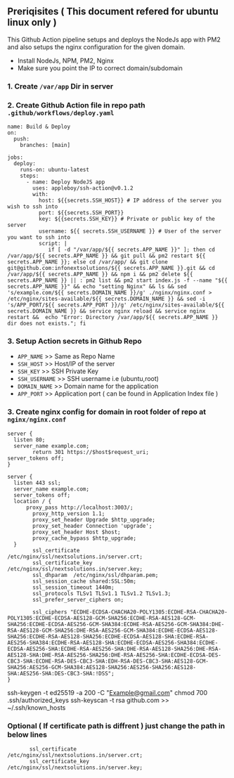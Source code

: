 ## Preriqisites  ( This document refered for ubuntu linux only )

This Github Action pipeline setups and deploys the NodeJs app with PM2 and also setups the nginx configuration for the given domain.

* Install NodeJs, NPM, PM2, Nginx
* Make sure you point the IP to correct domain/subdomain

### 1. Create `/var/app` Dir in server

### 2. Create Github Action file in repo path `.github/workflows/deploy.yaml`

```
name: Build & Deploy
on:
  push:
    branches: [main]

jobs:
  deploy:
    runs-on: ubuntu-latest
    steps:
      - name: Deploy NodeJS app
        uses: appleboy/ssh-action@v0.1.2
        with:
          host: ${{secrets.SSH_HOST}} # IP address of the server you wish to ssh into
          port: ${{secrets.SSH_PORT}} 
          key: ${{secrets.SSH_KEY}} # Private or public key of the server
          username: ${{ secrets.SSH_USERNAME }} # User of the server you want to ssh into     
          script: |
             if [ -d "/var/app/${{ secrets.APP_NAME }}" ]; then cd /var/app/${{ secrets.APP_NAME }} && git pull && pm2 restart ${{ secrets.APP_NAME }}; else cd /var/app/ && git clone git@github.com:infonextsolutions/${{ secrets.APP_NAME }}.git && cd /var/app/${{ secrets.APP_NAME }} && npm i && pm2 delete ${{ secrets.APP_NAME }} || : pm2 list && pm2 start index.js -f --name "${{ secrets.APP_NAME }}" && echo "setting Nginx" && ls && sed 's/example.com/${{ secrets.DOMAIN_NAME }}/g' ./nginx/nginx.conf > /etc/nginx/sites-available/${{ secrets.DOMAIN_NAME }} && sed -i 's/APP_PORT/${{ secrets.APP_PORT }}/g' /etc/nginx/sites-available/${{ secrets.DOMAIN_NAME }} && service nginx reload && service nginx restart &&  echo "Error: Directory /var/app/${{ secrets.APP_NAME }} dir does not exists."; fi
```

### 3. Setup Action secrets in Github Repo

* `APP_NAME` >> Same as Repo Name
* `SSH_HOST` >> Host/IP of the server
* `SSH_KEY` >>  SSH Private Key 
* `SSH_USERNAME` >>  SSH username i.e (ubuntu,root)
* `DOMAIN_NAME` >> Domain name for the application
* `APP_PORT` >> Application port ( can be found in Application Index file )


### 3. Create nginx config for domain in root folder of repo at `nginx/nginx.conf`

```
server {
  listen 80;
  server_name example.com;
        return 301 https://$host$request_uri;
server_tokens off;
}
 
server {
  listen 443 ssl;
  server_name example.com;
  server_tokens off;
  location / {
      proxy_pass http://localhost:3003/;
        proxy_http_version 1.1;
        proxy_set_header Upgrade $http_upgrade;
        proxy_set_header Connection 'upgrade';
        proxy_set_header Host $host;
        proxy_cache_bypass $http_upgrade;
  }
        ssl_certificate         /etc/nginx/ssl/nextsolutions.in/server.crt;
        ssl_certificate_key     /etc/nginx/ssl/nextsolutions.in/server.key;
        ssl_dhparam  /etc/nginx/ssl/dhparam.pem;
        ssl_session_cache shared:SSL:50m;
        ssl_session_timeout 1440m;
        ssl_protocols TLSv1 TLSv1.1 TLSv1.2 TLSv1.3;
        ssl_prefer_server_ciphers on;

        ssl_ciphers "ECDHE-ECDSA-CHACHA20-POLY1305:ECDHE-RSA-CHACHA20-POLY1305:ECDHE-ECDSA-AES128-GCM-SHA256:ECDHE-RSA-AES128-GCM-SHA256:ECDHE-ECDSA-AES256-GCM-SHA384:ECDHE-RSA-AES256-GCM-SHA384:DHE-RSA-AES128-GCM-SHA256:DHE-RSA-AES256-GCM-SHA384:ECDHE-ECDSA-AES128-SHA256:ECDHE-RSA-AES128-SHA256:ECDHE-ECDSA-AES128-SHA:ECDHE-RSA-AES256-SHA384:ECDHE-RSA-AES128-SHA:ECDHE-ECDSA-AES256-SHA384:ECDHE-ECDSA-AES256-SHA:ECDHE-RSA-AES256-SHA:DHE-RSA-AES128-SHA256:DHE-RSA-AES128-SHA:DHE-RSA-AES256-SHA256:DHE-RSA-AES256-SHA:ECDHE-ECDSA-DES-CBC3-SHA:ECDHE-RSA-DES-CBC3-SHA:EDH-RSA-DES-CBC3-SHA:AES128-GCM-SHA256:AES256-GCM-SHA384:AES128-SHA256:AES256-SHA256:AES128-SHA:AES256-SHA:DES-CBC3-SHA:!DSS";
}
```
ssh-keygen -t ed25519 -a 200 -C "Example@gmail.com"
chmod 700 .ssh/authorized_keys
ssh-keyscan -t rsa github.com >> ~/.ssh/known_hosts

### Optional ( If certificate path is diffrent ) just change the path in below lines
 
```
       ssl_certificate         /etc/nginx/ssl/nextsolutions.in/server.crt;
       ssl_certificate_key     /etc/nginx/ssl/nextsolutions.in/server.key;
```
